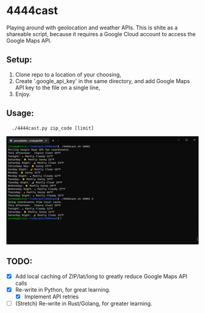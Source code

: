 # 4444cast
Playing around with geolocation and weather APIs. This is shite as a shareable script, because it requires a Google Cloud account to access the Google Maps API.

## Setup:
1. Clone repo to a location of your choosing,
2. Create '.google_api_key' in the same directory, and add Google Maps API key to the file on a single line,
3. Enjoy.

## Usage:
```
  ./4444cast.py zip_code [limit]
```

![Demo screenshot](.4444cast_screenshot.png "Demo screenshot")

## TODO:
- [x] Add local caching of ZIP/lat/long to greatly reduce Google Maps API calls
- [x] Re-write in Python, for great learning.
  - [x] Implement API retries
- [ ] \(Stretch\) Re-write in Rust/Golang, for greater learning.
